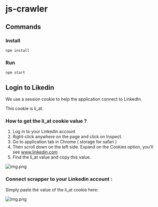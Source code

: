 # js-crawler

## Commands
### Install
```npm install```

### Run
```npm start```

## Login to Likedin

We use a session cookie to help the application connect to LinkedIn.

This cookie is li_at.

### How to get the li_at cookie value ?

1. Log in to your Linkedin account
2. Right-click anywhere on the page and click on Inspect.
3. Go to application tab in Chrome ( storage for safari )
4. Then scroll down on the left side. Expand on the Cookies option, you'll see www.linkedin.com
5. Find the li_at value and copy this value.

![img.png](Readme-imgs/session-cookie.png)

### Connect scrapper to your Linkedin account :

Simply paste the value of the li_at cookie here:

![img.png](Readme-imgs/linkedin_connection.png)